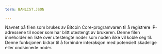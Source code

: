```yaml
---
term: BANLIST.JSON

---
```

Navnet på filen som brukes av Bitcoin Core-programvaren til å registrere IP-adressene til noder som har blitt utestengt av brukeren. Denne filen inneholder en liste over utestengte noder som noden ikke vil koble seg til. Denne funksjonen bidrar til å forhindre interaksjon med potensielt skadelige eller ondsinnede noder.